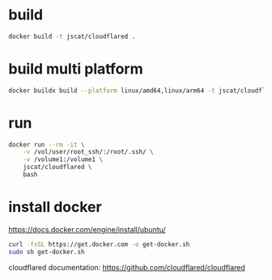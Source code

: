 # build
```bash
docker build -t jscat/cloudflared .
```

# build multi platform
```bash
docker buildx build --platform linux/amd64,linux/arm64 -t jscat/cloudflared:2024.4.1 -t jscat/cloudflared:latest --push .
```

# run
```bash
docker run --rm -it \
    -v /vol/user/root_ssh/:/root/.ssh/ \
    -v /volume1:/volume1 \
    jscat/cloudflared \
    bash
```

# install docker
https://docs.docker.com/engine/install/ubuntu/
```bash
curl -fsSL https://get.docker.com -o get-docker.sh
sudo sh get-docker.sh
```

cloudflared documentation: https://github.com/cloudflared/cloudflared